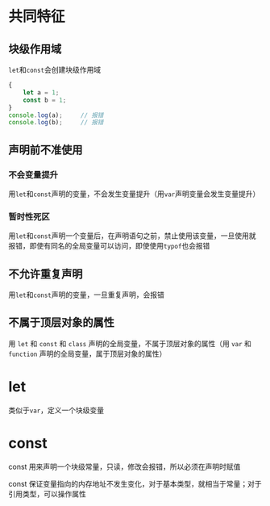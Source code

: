# 共同特征

## 块级作用域

`let`和`const`会创建块级作用域

```javascript
{
    let a = 1;
    const b = 1;
}
console.log(a);		// 报错
console.log(b);		// 报错
```

## 声明前不准使用

### 不会变量提升

用`let`和`const`声明的变量，不会发生变量提升（用`var`声明变量会发生变量提升）

### 暂时性死区

用`let`和`const`声明一个变量后，在声明语句之前，禁止使用该变量，一旦使用就报错，即使有同名的全局变量可以访问，即使使用`typof`也会报错

## 不允许重复声明

用`let`和`const`声明的变量，一旦重复声明，会报错

## 不属于顶层对象的属性

用 `let` 和 `const` 和 `class` 声明的全局变量，不属于顶层对象的属性（用 `var` 和 `function` 声明的全局变量，属于顶层对象的属性）

# let

类似于`var`，定义一个块级变量

# const

const 用来声明一个块级常量，只读，修改会报错，所以必须在声明时赋值

const 保证变量指向的内存地址不发生变化，对于基本类型，就相当于常量；对于引用类型，可以操作属性